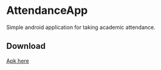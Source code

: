 # AttendanceApp
Simple android application for taking academic attendance.
 ## Download 
 [Apk here](https://github.com/sylveryte/AttendanceApp/releases/tag/v2)
